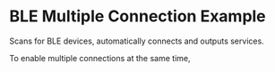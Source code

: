 BLE Multiple Connection Example
===============================

Scans for BLE devices, automatically connects and outputs services.

To enable multiple connections at the same time, 
